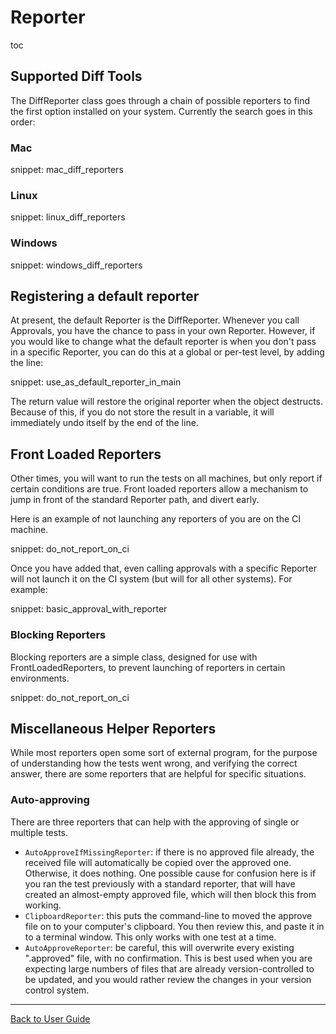 <a id="top"></a>

# Reporter


toc


## Supported Diff Tools

The DiffReporter class goes through a chain of possible reporters to find the first option installed on your system.
Currently the search goes in this order:

### Mac

snippet: mac_diff_reporters

### Linux

snippet: linux_diff_reporters

### Windows

snippet: windows_diff_reporters

## Registering a default reporter

At present, the default Reporter is the DiffReporter. Whenever you call Approvals, you have the chance to pass in your own Reporter. However, if you would like to change what the default reporter is when you don't pass in a specific Reporter, you can do this at a global or per-test level, by adding the line:

snippet: use_as_default_reporter_in_main

The return value will restore the original reporter when the object destructs. Because of this, if you do not store the result in a variable, it will immediately undo itself by the end of the line.

## Front Loaded Reporters

Other times, you will want to run the tests on all machines, but only report if certain conditions are true. Front loaded reporters allow a mechanism to jump in front of the standard Reporter path, and divert early.

Here is an example of not launching any reporters of you are on the CI machine.

snippet: do_not_report_on_ci

Once you have added that, even calling approvals with a specific Reporter will not launch it on the CI system (but will for all other systems). For example:

snippet: basic_approval_with_reporter 

### Blocking Reporters

Blocking reporters are a simple class, designed for use with FrontLoadedReporters, to prevent launching of reporters in certain environments.

snippet: do_not_report_on_ci

## Miscellaneous Helper Reporters

While most reporters open some sort of external program, for the purpose of understanding how the tests went wrong, and verifying the correct answer, there are some reporters that are helpful for specific situations.

### Auto-approving

There are three reporters that can help with the approving of single or multiple tests.

* `AutoApproveIfMissingReporter`: if there is no approved file already, the received file will automatically be copied over the approved one. Otherwise, it does nothing. One possible cause for confusion here is if you ran the test previously with a standard reporter, that will have created an almost-empty approved file, which will then block this from working.
* `ClipboardReporter`: this puts the command-line to moved the approve file on to your computer's clipboard. You then review this, and paste it in to a terminal window. This only works with one test at a time.
* `AutoApproveReporter`: be careful, this will overwrite every existing ".approved" file, with no confirmation. This is best used when you are expecting large numbers of files that are already version-controlled to be updated, and you would rather review the changes in your version control system. 


---

[Back to User Guide](/doc/README.md#top)
